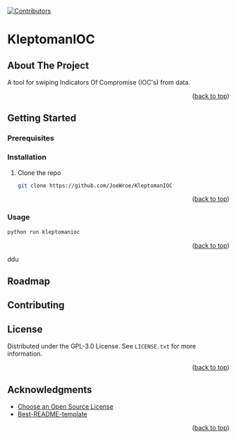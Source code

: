 <!-- Improved compatibility of back to top link: See: https://github.com/othneildrew/Best-README-Template/pull/73 -->
<a name="readme-top"></a>

<!-- PROJECT SHIELDS -->
[![Contributors][contributors-shield]][contributors-url]

# KleptomanIOC

## About The Project

A tool for swiping Indicators Of Compromise (IOC's) from data.

<p align="right">(<a href="#readme-top">back to top</a>)</p>

## Getting Started

### Prerequisites

### Installation

1. Clone the repo
   ```sh
   git clone https://github.com/JoeWroe/KleptomanIOC
   ```

<p align="right">(<a href="#readme-top">back to top</a>)</p>

### Usage

```sh
python run kleptomanioc
```

<p align="right">(<a href="#readme-top">back to top</a>)</p>ddu

## Roadmap

## Contributing

## License

Distributed under the GPL-3.0 License. See `LICENSE.txt` for more information.

<p align="right">(<a href="#readme-top">back to top</a>)</p>

## Acknowledgments

* [Choose an Open Source License](https://choosealicense.com)
* [Best-README-template](https://github.com/othneildrew/Best-README-Template)

<p align="right">(<a href="#readme-top">back to top</a>)</p>

<!-- MARKDOWN LINKS & IMAGES -->
<!-- https://www.markdownguide.org/basic-syntax/#reference-style-links -->
[contributors-shield]: https://img.shields.io/github/contributors/JoeWroe/KleptomanIOC?color=brightgreen&style=for-the-badge
[contributors-url]: https://github.com/JoeWroe/KleptomanIOC/graphs/contributors
